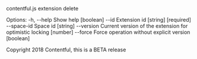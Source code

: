 contentful.js extension delete

Options:
  -h, --help  Show help                                                [boolean]
  --id        Extension id                                   [string] [required]
  --space-id  Space id                                                  [string]
  --version   Current version of the extension for optimistic locking   [number]
  --force     Force operation without explicit version                 [boolean]

Copyright 2018 Contentful, this is a BETA release
